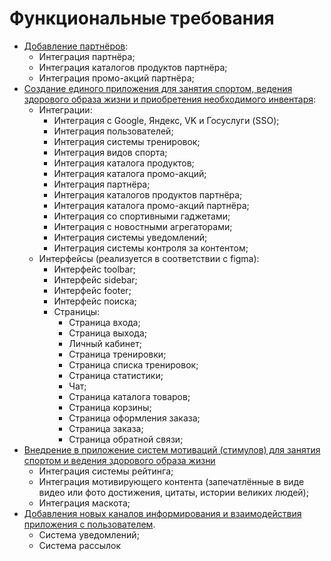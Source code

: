 # Функциональные требования

- [Добавление партнёров](001_Бизнес-требование.md#добавление-партнёров):
  - Интеграция партнёра;
  - Интеграция каталогов продуктов партнёра;
  - Интеграция промо-акций партнёра;
- [Создание единого приложения для занятия спортом, ведения здорового образа жизни и приобретения необходимого инвентаря](001_Бизнес-требование.md#создание-единого-приложения-для-занятия-спортом-ведения-здорового-образа-жизни-и-приобретения-необходимого-инвентаря):
  - Интеграции:
    - Интеграция с Google, Яндекс, VK и Госуслуги (SSO);
    - Интеграция пользователей;
    - Интеграция системы тренировок;
    - Интеграция видов спорта;
    - Интеграция каталога продуктов;
    - Интеграция каталога промо-акций;
    - Интеграция партнёра;
    - Интеграция каталогов продуктов партнёра;
    - Интеграция каталога промо-акций партнёра;
    - Интеграция со спортивными гаджетами;
    - Интеграция с новостными агрегаторами;
    - Интеграция системы уведомлений;
    - Интеграция системы контроля за контентом;
  - Интерфейсы (реализуется в соответствии с figma):
    - Интерфейс toolbar;
    - Интерфейс sidebar;
    - Интерфейс footer;
    - Интерфейс поиска;
    - Страницы:
      - Страница входа;
      - Страница выхода;
      - Личный кабинет;
      - Страница тренировки;
      - Страница списка тренировок;
      - Страница статистики;
      - Чат;
      - Страница каталога товаров;
      - Страница корзины;
      - Страница оформления заказа;
      - Страница заказа;
      - Страница обратной связи;
- [Внедрение в приложение систем мотиваций (стимулов) для занятия спортом и ведения здорового образа жизни](001_Бизнес-требование.md#внедрение-в-приложение-систем-мотиваций-стимулов-для-занятия-спортом-и-ведения-здорового-образа-жизни)
  - Интеграция системы рейтинга;
  - Интеграция мотивирующего контента (запечатлённые в виде видео или фото достижения, цитаты, истории великих людей);
  - Интеграция маскота;
- [Добавления новых каналов информирования и взаимодействия приложения с пользователем](001_Бизнес-требование.md#добавления-новых-каналов-информирования-и-взаимодействия-приложения-с-пользователем).
  - Система уведомлений;
  - Система рассылок
